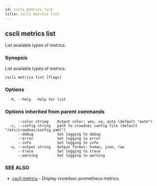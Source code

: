 ```yaml
---
id: cscli_metrics_list
title: cscli metrics list
---
```

## cscli metrics list

List available types of metrics.

### Synopsis

List available types of metrics.

```
cscli metrics list [flags]
```

### Options

```
  -h, --help   help for list
```

### Options inherited from parent commands

```
      --color string    Output color: yes, no, auto (default "auto")
  -c, --config string   path to crowdsec config file (default "/etc/crowdsec/config.yaml")
      --debug           Set logging to debug
      --error           Set logging to error
      --info            Set logging to info
  -o, --output string   Output format: human, json, raw
      --trace           Set logging to trace
      --warning         Set logging to warning
```

### SEE ALSO

* [cscli metrics](/cscli/cscli_metrics.md)	 - Display crowdsec prometheus metrics.

